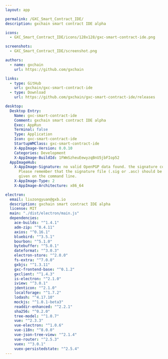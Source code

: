 ```yaml
---
layout: app

permalink: /GXC_Smart_Contract_IDE/
description: gxchain smart contract IDE alpha

icons:
  - GXC_Smart_Contract_IDE/icons/128x128/gxc-smart-contract-ide.png

screenshots:
  - GXC_Smart_Contract_IDE/screenshot.png

authors:
  - name: gxchain
    url: https://github.com/gxchain

links:
  - type: GitHub
    url: gxchain/gxc-smart-contract-ide
  - type: Download
    url: https://github.com/gxchain/gxc-smart-contract-ide/releases

desktop:
  Desktop Entry:
    Name: gxc-smart-contract-ide
    Comment: gxchain smart contract IDE alpha
    Exec: AppRun
    Terminal: false
    Type: Application
    Icon: gxc-smart-contract-ide
    StartupWMClass: gxc-smart-contract-ide
    X-AppImage-Version: 0.0.10
    Categories: Development
    X-AppImage-BuildId: 1FWmSzheuEewyzqBnU5jbFIop52
  AppImageHub:
    X-AppImage-Signature: no valid OpenPGP data found. the signature could not be verified.
      Please remember that the signature file (.sig or .asc) should be the first file
      given on the command line.
    X-AppImage-Type: 2
    X-AppImage-Architecture: x86_64

electron:
  email: liuzongyuan@gxb.io
  description: gxchain smart contract IDE alpha
  license: MIT
  main: "./dist/electron/main.js"
  dependencies:
    ace-builds: "^1.4.1"
    adm-zip: "^0.4.11"
    axios: "^0.16.1"
    bluebird: "^3.5.1"
    bourbon: "^5.1.0"
    bytebuffer: "^5.0.1"
    dateformat: "^3.0.3"
    electron-store: "^2.0.0"
    fs-extra: "^7.0.0"
    gxbjs: "^1.3.11"
    gxc-frontend-base: "^0.1.2"
    gxclient: "^1.4.3"
    is-electron: "^2.1.0"
    iview: "^3.0.1"
    jdenticon: "^2.1.0"
    localforage: "^1.7.2"
    lodash: "^4.17.10"
    mockjs: "^1.0.1-beta3"
    readdir-enhanced: "^2.2.1"
    sha256: "^0.2.0"
    tree-model: "^1.0.7"
    vue: "^2.3.3"
    vue-electron: "^1.0.6"
    vue-i18n: "^8.0.0"
    vue-json-tree-view: "^2.1.4"
    vue-router: "^2.5.3"
    vuex: "^3.0.1"
    vuex-persistedstate: "^2.5.4"
---
```

